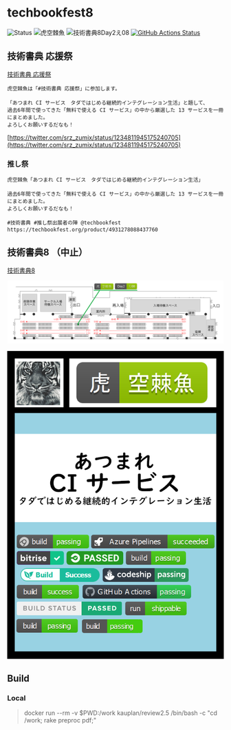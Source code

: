 # techbookfest8

![Status](https://img.shields.io/badge/%E6%8A%80%E8%A1%93%E6%9B%B8%E5%85%B88-%E5%9F%B7%E7%AD%86%E4%B8%AD-yellow)
![虎空棘魚](https://img.shields.io/badge/%E8%99%8E-%E7%A9%BA%E6%A3%98%E9%AD%9A-green)
![技術書典8Day2え08](https://img.shields.io/badge/Day2-%E3%81%8808-green)
[![GitHub Actions Status](https://github.com/srz-zumix/techbookfest8/workflows/GitHub%20Actions/badge.svg?branch=master)](https://github.com/srz-zumix/techbookfest8/actions?query=workflow%3A%22GitHub+Actions%22)

## 技術書典 応援祭

[技術書典 応援祭](https://techbookfest.org/product/4931278088437760)

```
虎空棘魚は「#技術書典 応援祭」に参加します。

「あつまれ CI サービス　タダではじめる継続的インテグレーション生活」と題して、
過去6年間で使ってきた「無料で使える CI サービス」の中から厳選した 13 サービスを一冊にまとめました。
よろしくお願いするだなも！
```

[https://twitter.com/srz_zumix/status/1234811945175240705](https://twitter.com/srz_zumix/status/1234811945175240705)

### 推し祭

```
虎空棘魚「あつまれ CI サービス　タダではじめる継続的インテグレーション生活」

過去6年間で使ってきた「無料で使える CI サービス」の中から厳選した 13 サービスを一冊にまとめました。
よろしくお願いするだなも！

#技術書典 #推し祭出展者の陣 @techbookfest https://techbookfest.org/product/4931278088437760
```

## 技術書典8 （中止）

[技術書典8](https://techbookfest.org/event/tbf08)

![配置](./pr/circle-layout-day2e08-allow.png)

![サークルカット](./pr/circle-cut.png)

## Build

### Local

> docker run --rm -v $PWD:/work kauplan/review2.5 /bin/bash -c "cd /work; rake preproc pdf;"
